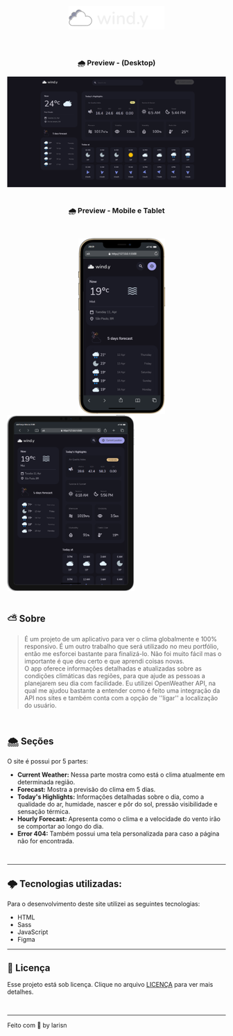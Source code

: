 
<h1 align="center">
<img src="assets/img/logo.svg" width="220px">
</h1>
<br>

<h3 align="center">
🌧 Preview - (Desktop)
</h3>

![Desktop](https://github.com/larisn/wind.y/blob/master/assets/img/preview.png)
<br>
<br>

<h3 align="center">
🌧 Preview - Mobile e Tablet
</h3>
<br>

&ensp; &ensp; &ensp; &ensp; &ensp; &ensp; &ensp; &ensp; &ensp; &ensp; &ensp; &ensp; &ensp; &ensp; &ensp; <img src="assets/img/mobile.png" width="200px"> &ensp; &ensp; &ensp; <img src="assets/img/tablet.png" width="293px">
<br>
<br>

## ⛅️ Sobre

> É um projeto de um aplicativo para ver o clima globalmente e 100% responsivo. É um outro trabalho que será utilizado no meu portfólio, então me esforcei bastante para finalizá-lo. Não foi muito fácil mas o importante é que deu certo e que aprendi coisas novas.<br>
O app oferece informações detalhadas e atualizadas sobre as condições climáticas das regiões, para que ajude as pessoas a planejarem seu dia com facilidade. Eu utilizei OpenWeather API, na qual me ajudou bastante a entender como é feito uma integração da API nos sites e também conta com a opção de ''ligar'' a localização do usuário.

<br>

## 🌨 Seções
O site é possui por 5 partes:

- **Current Weather:** Nessa parte mostra como está o clima atualmente em determinada região.
- **Forecast:** Mostra a previsão do clima em 5 dias.
- **Today's Highlights:** Informações detalhadas sobre o dia, como a qualidade do ar, humidade, nascer e pôr do sol, pressão visibilidade e sensação térmica.
- **Hourly Forecast:** Apresenta como o clima e a velocidade do vento irão se comportar ao longo do dia.
- **Error 404:** Também possui uma tela personalizada para caso a página não for encontrada.
<br>

---

## 🌩 Tecnologias utilizadas:

Para o desenvolvimento deste site utilizei as seguintes tecnologias:

* HTML
* Sass
* JavaScript
* Figma

---

## 🎐 Licença
Esse projeto está sob licença. Clique no arquivo [LICENÇA](https://github.com/larisn/larisn/blob/main/LICENSE2.md) para ver mais detalhes.

<br>

---

Feito com 🖤 by larisn
